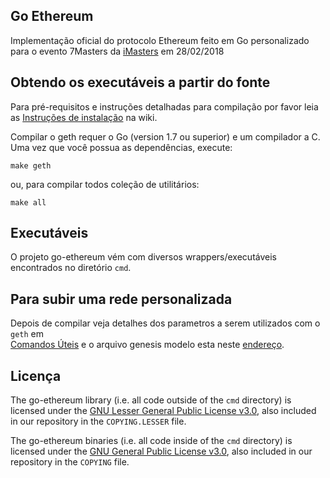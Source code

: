 ## Go Ethereum

Implementação oficial do protocolo Ethereum feito em Go personalizado para o evento 7Masters da [iMasters](https://imasters.com.br) em 28/02/2018

## Obtendo os executáveis a partir do fonte

Para pré-requisitos e instruções detalhadas para compilação por favor leia as 
[Instruções de instalação](https://github.com/ethereum/go-ethereum/wiki/Building-Ethereum)
na wiki.

Compilar o geth requer o Go (version 1.7 ou superior) e um compilador a C.
Uma vez que você possua as dependências, execute: 

    make geth

ou, para compilar todos coleção de utilitários:

    make all

## Executáveis

O projeto go-ethereum vém com diversos wrappers/executáveis encontrados no diretório `cmd`.

## Para subir uma rede personalizada

Depois de compilar veja detalhes dos parametros a serem utilizados com o `geth` em  
[Comandos Úteis](https://github.com/jeffprestes/go-ethereum/blob/7masters/comandos-uteis.md)
e o arquivo genesis modelo esta neste [endereço](https://github.com/jeffprestes/go-ethereum/blob/7masters/genesis-file-template.json).


## Licença

The go-ethereum library (i.e. all code outside of the `cmd` directory) is licensed under the
[GNU Lesser General Public License v3.0](https://www.gnu.org/licenses/lgpl-3.0.en.html), also
included in our repository in the `COPYING.LESSER` file.

The go-ethereum binaries (i.e. all code inside of the `cmd` directory) is licensed under the
[GNU General Public License v3.0](https://www.gnu.org/licenses/gpl-3.0.en.html), also included
in our repository in the `COPYING` file.
